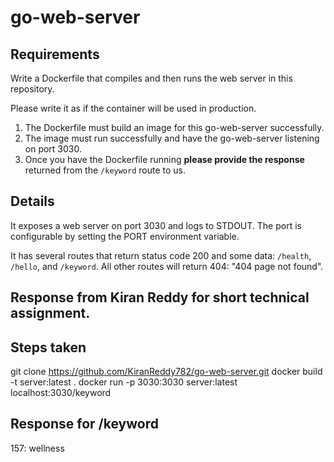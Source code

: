 # go-web-server

## Requirements

Write a Dockerfile that compiles and then runs the web server in this repository.  

Please write it as if the container will be used in production.  

1. The Dockerfile must build an image for this go-web-server successfully.
2. The image must run successfully and have the go-web-server listening on port 3030.
3. Once you have the Dockerfile running **please provide the response** returned from the `/keyword` route to us.  

## Details

It exposes a web server on port 3030 and logs to STDOUT.  The port is configurable by setting the PORT environment variable.  

It has several routes that return status code 200 and some data: `/health`, `/hello`, and `/keyword`. All other routes will return 404: "404 page not found".  
## Response from Kiran Reddy for short technical assignment.
## Steps taken
git clone https://github.com/KiranReddy782/go-web-server.git
docker build -t server:latest .
docker run -p 3030:3030 server:latest
localhost:3030/keyword
## Response for /keyword
157: wellness
